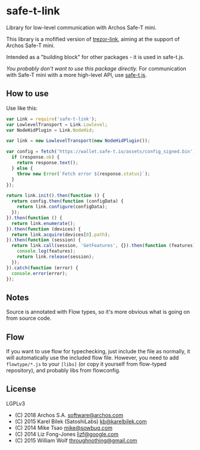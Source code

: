 # safe-t-link

Library for low-level communication with Archos Safe-T mini.

This library is a mofified version of [trezor-link](https://github.com/trezor/trezor-link), aiming at the support of Archos Safe-T mini.

Intended as a "building block" for other packages - it is used in safe-t.js.

*You probably don't want to use this package directly.* For communication with Safe-T mini with a more high-level API, use [safe-t.js](https://www.npmjs.com/package/safe-t.js).

## How to use

Use like this:

```javascript
var Link = require('safe-t-link');
var LowlevelTransport = Link.Lowlevel;
var NodeHidPlugin = Link.NodeHid;

var link = new LowlevelTransport(new NodeHidPlugin());

var config = fetch('https://wallet.safe-t.io/assets/config_signed.bin').then(function (response) {
  if (response.ok) {
    return response.text();
  } else {
    throw new Error(`Fetch error ${response.status}`);
  }
});

return link.init().then(function () { 
  return config.then(function (configData) {
    return link.configure(configData);
  });
}).then(function () {
  return link.enumerate();
}).then(function (devices) {
  return link.acquire(devices[0].path);
}).then(function (session) {
  return link.call(session, 'GetFeatures', {}).then(function (features) {
    console.log(features);
    return link.release(session);
  });
}).catch(function (error) {
  console.error(error);
});

```

## Notes

Source is annotated with Flow types, so it's more obvious what is going on from source code.

## Flow

If you want to use flow for typechecking, just include the file as normally, it will automatically use the included flow file. However, you need to add `flowtype/*.js` to your `[libs]` (or copy it yourself from flow-typed repository), and probably libs from flowconfig.

## License

LGPLv3
* (C) 2018 Archos S.A. <software@archos.com>
* (C) 2015 Karel Bilek (SatoshiLabs) <kb@karelbilek.com>
* (C) 2014 Mike Tsao <mike@sowbug.com>
* (C) 2014 Liz Fong-Jones <lizf@google.com>
* (C) 2015 William Wolf <throughnothing@gmail.com>

